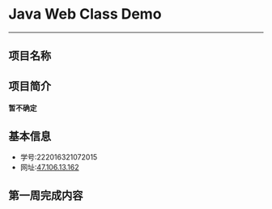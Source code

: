 # Java Web Class Demo
___
## 项目名称

## 项目简介
#### 暂不确定
## 基本信息
* 学号:222016321072015
* 网址:[47.106.13.162](http://47.106.13.162.com)
## 第一周完成内容

